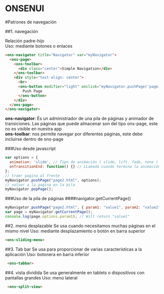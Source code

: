 ONSENUI
=======

#Patrones de navegación

##1. navegación

  Relación padre-hijo  
  Uso: mediante botones o enlaces  
    
  ```html
  <ons-navigator title="Navigator" var="myNavigator">
    <ons-page>
      <ons-toolbar>
        <div class="center">Simple Navigation</div>
      </ons-toolbar>
      <div style="text-align: center">
        <br>
        <ons-button modifier="light" onclick="myNavigator.pushPage('page1.html', { animation : 'slide' } )">
          Push Page
        </ons-button>
      </div>
    </ons-page>
  </ons-navigator>
  ```  

  **ons-navigator**: És un administrador de una pila de páginas y animador de transiciones. Las páginas que puede almacenar son del tipo ons-page, este no es visible en nuestra app  
  **ons-toolbar**: nos permite navegar por diferentes páginas, este debe incluirse dentro de ons-page

###Uso desde javascript
  ```javascript
  var options = {
    animation: 'slide', // Tipo de animación ( slide, lift, fade, none )
    onTransitionEnd: function() {} // LLamada cuando termina la animación de transición
  };
  // traer pagina al frente
  myNavigator.pushPage("page2.html", options);
  // volver a la pagina en la pila
  myNavigator.popPage();
  ```
###Uso de la pila de páginas
####navigator.getCurrentPage()

  ```javascript
  myNavigator.pushPage("page2.html", { param1: "value1", param2: "value2" });
  var page = myNavigator.getCurrentPage();
  console.log(page.options.param1); // Will return "value1"
  ```

  
##2. menú desplazable
  Se usa cuando necesitamos muchas páginas en el mismo nivel 
  Uso: mediante desplazamiento o botón en barra superior
  ```html
  <ons-sliding-menu>
  ```

##3. Tab bar
  Se usa para proporcionar de varias características a la aplicación
  Uso: botonera en barra inferior
  ```html
   <ons-tabbar>
  ```
  
  
##4. vista dividida
  Se usa generalmente en tablets o dispositivos con pantallas grandes
  Uso: menú lateral
  ```html
   <ons-split-view>
  ```
